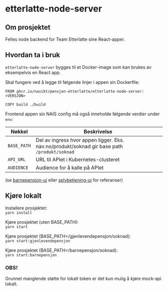 # etterlatte-node-server

## Om prosjektet

Felles node backend for Team Etterlatte sine React-apper.

## Hvordan ta i bruk

`etterlatte-node-server` bygges til et Docker-image som kan brukes av eksempelvis en React app.

Skal fungere ved å legge til følgende linjer i appen sin Dockerfile: 

``` 
FROM ghcr.io/navikt/pensjon-etterlatte/etterlatte-node-server:<VERSJON>

COPY build ./build
```

Frontend appen sin NAIS config må også inneholde følgende verdier under `env`:

| Nøkkel     | Beskrivelse |
| ---        | ---         |
|`BASE_PATH` | Del av ingress hvor appen ligger. Eks. nav.no/produkt/soknad gir base path `/produkt/soknad`  |        
|`API_URL`   | URL til APIet i Kubernetes-clusteret |   
|`AUDIENCE`  | Audience for å kalle på APIet |   

(se [barnepensjon-ui](../barnepensjon-ui/.nais) eller [selvbetjening-ui](../selvbetjening-ui/.nais) for referanser)

## Kjøre lokalt 

Installere prosjektet:\
`yarn install`

Kjøre prosjektet (uten BASE_PATH):\
`yarn start`

Kjøre prosjektet (BASE_PATH=/gjenlevendepensjon/soknad):\
`yarn start:gjenlevendepensjon`

Kjøre prosjektet (BASE_PATH=/barnepensjon/soknad):\
`yarn start:barnepensjon`

### OBS!

Grunnet manglende støtte for lokalt token er det kun mulig å kjøre mock-api lokalt. 
